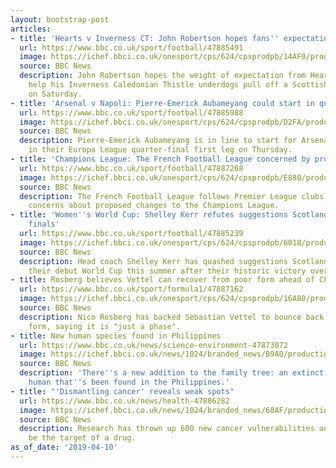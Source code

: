 ```yaml
---
layout: bootstrap-post
articles:
- title: 'Hearts v Inverness CT: John Robertson hopes fans'' expectations are burden'
  url: https://www.bbc.co.uk/sport/football/47885491
  image: https://ichef.bbci.co.uk/onesport/cps/624/cpsprodpb/14AF0/production/_106402748_18912731.jpg
  source: BBC News
  description: John Robertson hopes the weight of expectation from Hearts fans will
    help his Inverness Caledonian Thistle underdogs pull off a Scottish Cup shock
    on Saturday.
- title: 'Arsenal v Napoli: Pierre-Emerick Aubameyang could start in quarter-final'
  url: https://www.bbc.co.uk/sport/football/47885988
  image: https://ichef.bbci.co.uk/onesport/cps/624/cpsprodpb/D2FA/production/_106401045_aubameyang_getty.jpg
  source: BBC News
  description: Pierre-Emerick Aubameyang is in line to start for Arsenal against Napoli
    in their Europa League quarter-final first leg on Thursday.
- title: 'Champions League: The French Football League concerned by proposed reforms'
  url: https://www.bbc.co.uk/sport/football/47887268
  image: https://ichef.bbci.co.uk/onesport/cps/624/cpsprodpb/E880/production/_106402595_gettyimages-1134103419.jpg
  source: BBC News
  description: The French Football League follows Premier League clubs in voicing
    concerns about proposed changes to the Champions League.
- title: 'Women''s World Cup: Shelley Kerr refutes suggestions Scotland could win
    finals'
  url: https://www.bbc.co.uk/sport/football/47885239
  image: https://ichef.bbci.co.uk/onesport/cps/624/cpsprodpb/6018/production/_106400642_gettyimagesd.jpg
  source: BBC News
  description: Head coach Shelley Kerr has quashed suggestions Scotland could win
    their debut World Cup this summer after their historic victory over Brazil.
- title: Rosberg believes Vettel can recover from poor form ahead of Chinese GP
  url: https://www.bbc.co.uk/sport/formula1/47887162
  image: https://ichef.bbci.co.uk/onesport/cps/624/cpsprodpb/16A80/production/_106400829_vettel_getty.jpg
  source: BBC News
  description: Nico Rosberg has backed Sebastian Vettel to bounce back from his poor
    form, saying it is "just a phase".
- title: New human species found in Philippines
  url: https://www.bbc.co.uk/news/science-environment-47873072
  image: https://ichef.bbci.co.uk/news/1024/branded_news/B9A0/production/_106402574_mediaitem106398643.jpg
  source: BBC News
  description: 'There''s a new addition to the family tree: an extinct species of
    human that''s been found in the Philippines.'
- title: "'Dismantling cancer' reveals weak spots"
  url: https://www.bbc.co.uk/news/health-47886282
  image: https://ichef.bbci.co.uk/news/1024/branded_news/68AF/production/_106399762_cancercell.jpg
  source: BBC News
  description: Research has thrown up 600 new cancer vulnerabilities and each could
    be the target of a drug.
as_of_date: '2019-04-10'
---
```


